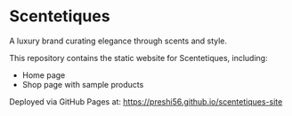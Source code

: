 # Scentetiques

A luxury brand curating elegance through scents and style.

This repository contains the static website for Scentetiques, including:

- Home page
- Shop page with sample products

Deployed via GitHub Pages at: https://preshi56.github.io/scentetiques-site
